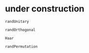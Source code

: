 # under construction

```@docs
randUnitary
```

```@docs
randOrthogonal
```


```@docs
Haar
```

```@docs
randPermutation
```